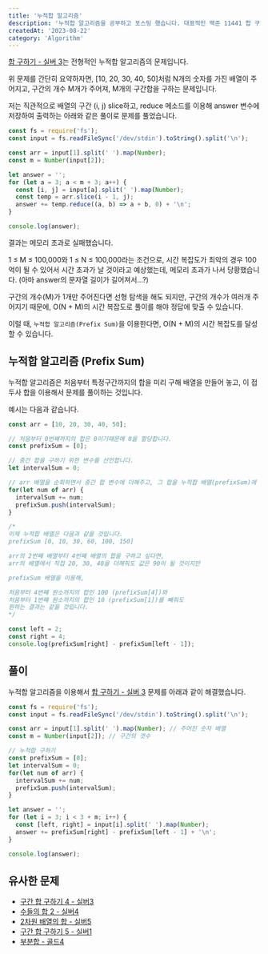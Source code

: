 ```yaml
---
title: '누적합 알고리즘'
description: '누적합 알고리즘을 공부하고 포스팅 했습니다. 대표적인 백준 11441 합 구하기 문제를 풀이했습니다.'
createdAt: '2023-08-22'
category: 'Algorithm'
---
```


[합 구하기 - 실버 3](https://www.acmicpc.net/problem/11441)는 전형적인 누적합 알고리즘의 문제입니다.

위 문제를 간단히 요약하자면, [10, 20, 30, 40, 50]처럼 N개의 숫자를 가진 배열이 주어지고, 구간의 개수 M개가 주어져, M개의 구간합을 구하는 문제입니다.

저는 직관적으로 배열의 구간 (i, j) slice하고, reduce 메소드를 이용해 answer 변수에 저장하여 출력하는 아래와 같은 풀이로 문제를 풀었습니다.

```js
const fs = require('fs');
const input = fs.readFileSync('/dev/stdin').toString().split('\n');

const arr = input[1].split(' ').map(Number);
const m = Number(input[2]);

let answer = '';
for (let a = 3; a < m + 3; a++) {
  const [i, j] = input[a].split(' ').map(Number);
  const temp = arr.slice(i - 1, j);
  answer += temp.reduce((a, b) => a + b, 0) + '\n';
}

console.log(answer);
```

결과는 메모리 초과로 실패했습니다. 

1 ≤ M ≤ 100,000와 1 ≤ N ≤ 100,000라는 조건으로, 시간 복잡도가 최악의 경우 100억이 될 수 있어서 시간 초과가 날 것이라고 예상했는데, 메모리 초과가 나서 당황했습니다. (아마 answer의 문자열 길이가 길어져서...?)

구간의 개수(M)가 1개만 주어진다면 선형 탐색을 해도 되지만, 구간의 개수가 여러개 주어지기 때문에, O(N + M)의 시간 복잡도로 풀이를 해야 정답에 맞출 수 있습니다.

이럴 때, `누적합 알고리즘(Prefix Sum)`을 이용한다면, O(N + M)의 시간 복잡도를 달성할 수 있습니다.

## 누적합 알고리즘 (Prefix Sum)

누적합 알고리즘은 처음부터 특정구간까지의 합을 미리 구해 배열을 만들어 놓고, 이 접두사 합을 이용해서 문제를 풀이하는 것입니다.

예시는 다음과 같습니다.

```js
const arr = [10, 20, 30, 40, 50];

// 처음부터 0번째까지의 합은 0이기때문에 0을 할당합니다.
const prefixSum = [0];

// 중간 합을 구하기 위한 변수를 선언합니다.
let intervalSum = 0;

// arr 배열을 순회하면서 중간 합 변수에 더해주고, 그 합을 누적합 배열(prefixSum)에 넣어준다.
for(let num of arr) {
  intervalSum += num;
  prefixSum.push(intervalSum);
}

/*
이제 누적합 배열은 다음과 같을 것입니다.
prefixSum [0, 10, 30, 60, 100, 150]

arr의 2번째 배열부터 4번째 배열의 합을 구하고 싶다면, 
arr의 배열에서 직접 20, 30, 40을 더해줘도 값은 90이 될 것이지만

prefixSum 배열을 이용해,

처음부터 4번째 원소까지의 합인 100 (prefixSum[4])와
처음부터 1번째 원소까지의 합인 10 (prefixSum[1])를 빼줘도
원하는 결과는 같을 것입니다.
*/

const left = 2;
const right = 4;
console.log(prefixSum[right] - prefixSum[left - 1]);
```

## 풀이

누적합 알고리즘을 이용해서 [합 구하기 - 실버 3](https://www.acmicpc.net/problem/11441) 문제를 아래과 같이 해결했습니다.

```js
const fs = require('fs');
const input = fs.readFileSync('/dev/stdin').toString().split('\n');

const arr = input[1].split(' ').map(Number); // 주어진 숫자 배열
const m = Number(input[2]); // 구간의 갯수

// 누적합 구하기
const prefixSum = [0];
let intervalSum = 0;
for(let num of arr) {
  intervalSum += num;
  prefixSum.push(intervalSum);
}

let answer = '';
for (let i = 3; i < 3 + m; i++) {
  const [left, right] = input[i].split(' ').map(Number);
  answer += prefixSum[right] - prefixSum[left - 1] + '\n';
}

console.log(answer);
```

## 유사한 문제
- [구간 합 구하기 4 - 실버3](https://www.acmicpc.net/problem/11659)
- [수들의 합 2 - 실버4](https://www.acmicpc.net/problem/2003)
- [2차원 배열의 합 - 실버5](https://www.acmicpc.net/problem/2167)
- [구간 합 구하기 5 - 실버1](https://www.acmicpc.net/problem/11660)
- [부분합 - 골드4](https://www.acmicpc.net/problem/1806)